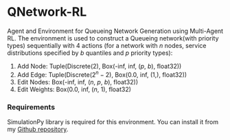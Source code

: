 # QNetwork-RL
Agent and Environment for Queueing Network Generation using Multi-Agent RL.
The environment is used to construct a Queueing network(with priority types) sequentially with 4 actions (for a network with $n$ nodes, service distributions specified by $b$ quantiles and $p$ priority types):
1. Add Node: Tuple(Discrete(2), Box(-inf, inf, ($p$, $b$), float32))
2. Add Edge: Tuple(Discrete($2^n-2$), Box(0.0, inf, (1,), float32))
3. Edit Nodes:  Box(-inf, inf, ($n$, $p$, $b$), float32))
4. Edit Weights: Box(0.0, inf, ($n$, 1), float32)

### Requirements
SimulationPy library is required for this environment. You can install it from my [Github repository](https://github.com/NixonZ/SimulationPy).
